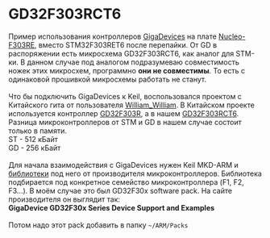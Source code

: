 # GD32F303RCT6
Пример использования контроллеров [GigaDevices](https://www.gigadevice.com/products/microcontrollers/gd32) на плате [Nucleo-F303RE](https://www.st.com/en/evaluation-tools/nucleo-f303re.html), вместо STM32F303RET6 после перепайки. От GD в распоряжении есть микросхема GD32F303RCT6, как аналог для STM-ки. В данном случае под аналогом подразумеваю совместимость ножек этих микросхем, программно **они не совместимы**. То есть с одинаковой прошивкой микросхемы работать не станут.\
\
Что бы подключить GigaDevices к Keil, воспользовался проектом c Китайского гита от пользователя [William_William](https://gitee.com/william_william/GD32/tree/master). В Китайском проекте используется контроллер [GD32F303R](https://www.gigadevice.com/products/product-finder/?fwp_processor_type=cortex-m4&fwp_microcontrollers_product_series=gd32f303&fwp_microcontroller_part_number=GD32F303R), а в нашем [GD32F303RCT6](https://www.gigadevice.com/microcontroller/gd32f303rct6). Разница микроконтроллеров от STM и GD в нашем случае состоит только в памяти.\
ST - 512 кБайт\
GD - 256 кБайт\
\
Для начала взаимодействия с GigaDevices нужен Keil MKD-ARM и [библиотеки](https://www.keil.com/dd2/pack/#!#third-party-download-dialog) под него от производителя микроконтроллеров. Библиотека подбирается под конкретное семейство микроконтроллера (F1, F2, F3...). В моём случае это был GD32F30x software pack. На сайте производителя он выглядит так:\
**GigaDevice GD32F30x Series Device Support and Examples**\
\
Потом надо этот pack добавить в папку ```~/ARM/Packs```
